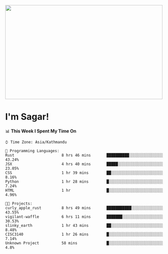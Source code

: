 
<img src="https://media.giphy.com/media/3ornk57KwDXf81rjWM/giphy.gif" width="500" height="300" frameBorder="0" class="giphy-embed" allowFullScreen></img>

#   I'm Sagar!

<!--START_SECTION:waka-->
📊 **This Week I Spent My Time On** 

```text
⌚︎ Time Zone: Asia/Kathmandu

💬 Programming Languages: 
Rust                     8 hrs 46 mins       ██████████░░░░░░░░░░░░░░░   43.24% 
JSX                      4 hrs 40 mins       █████░░░░░░░░░░░░░░░░░░░░   23.05% 
CSS                      1 hr 39 mins        ██░░░░░░░░░░░░░░░░░░░░░░░   8.16% 
Python                   1 hr 28 mins        █░░░░░░░░░░░░░░░░░░░░░░░░   7.24% 
HTML                     1 hr                █░░░░░░░░░░░░░░░░░░░░░░░░   4.96%

🐱‍💻 Projects: 
curly_apple_rust         8 hrs 49 mins       ███████████░░░░░░░░░░░░░░   43.55% 
vigilant-waffle          6 hrs 11 mins       ███████░░░░░░░░░░░░░░░░░░   30.53% 
slinky_earth             1 hr 43 mins        ██░░░░░░░░░░░░░░░░░░░░░░░   8.48% 
CISC3140                 1 hr 26 mins        █░░░░░░░░░░░░░░░░░░░░░░░░   7.14% 
Unknown Project          58 mins             █░░░░░░░░░░░░░░░░░░░░░░░░   4.8%

```


<!--END_SECTION:waka-->
